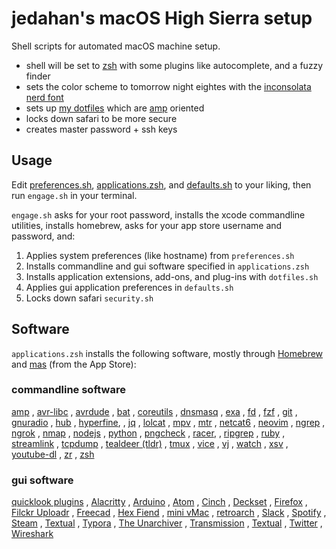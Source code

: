 # jedahan's macOS High Sierra setup

Shell scripts for automated macOS machine setup.

- shell will be set to [zsh](zsh.org) with some plugins like autocomplete, and a fuzzy finder
- sets the color scheme to tomorrow night eightes with the [inconsolata nerd font](http://levien.com/type/myfonts/inconsolata.html)
- sets up [my dotfiles](https://github.com/jedahan/dotfiles) which are [amp](amp.rs) oriented
- locks down safari to be more secure
- creates master password + ssh keys

## Usage

Edit [preferences.sh](/preferences.sh), [applications.zsh](/applications.zsh), and [defaults.sh](/defaults.sh) to your liking, then run `engage.sh` in your terminal.

`engage.sh` asks for your root password, installs the xcode commandline utilities, installs homebrew, asks for your app store username and password, and:

  1. Applies system preferences (like hostname) from `preferences.sh`
  2. Installs commandline and gui software specified in `applications.zsh`
  3. Installs application extensions, add-ons, and plug-ins with `dotfiles.sh`
  4. Applies gui application preferences in `defaults.sh`
  5. Locks down safari `security.sh`

## Software

`applications.zsh` installs the following software, mostly through [Homebrew](http://brew.sh) and [mas](https://github.com/mas-cli/mas) (from the App Store):

### commandline software

[amp](amp.rs)
, [avr-libc](www.nongnu.org/avr-libc)
, [avrdude](www.nongnu.org/avrdude)
, [bat](github.com/sharkdp/bat)
, [coreutils](www.gnu.org/software/coreutils)
, [dnsmasq](thekelleys.org.uk/dnsmasq/doc.html)
, [exa](the.exa.website/)
, [fd](github.com/sharkdp/fd)
, [fzf](github.com/junegunn/fzf)
, [git](git-scm.com)
, [gnuradio](gnuradio.org)
, [hub](hub.github.com)
, [hyperfine](github.com/sharkdp/hyperfine),
, [jq](stedolan.github.io/jq)
, [lolcat](github.com/ur0/lolcat)
, [mpv](mpv.io)
, [mtr](www.bitwizard.nl/mtr)
, [netcat6](deepspace6.net/projects/netcat6.html)
, [neovim](neovim.io)
, [ngrep](ngrep.sourceforge.net)
, [ngrok](ngrok.com)
, [nmap](nmap.org)
, [nodejs](nodejs.org)
, [python](python.org)
, [pngcheck](www.libpng.org/pub/png/apps/pngcheck.html)
, [racer](github.com/racer-rust/racer),
, [ripgrep](blog.burntsushi.net/ripgrep)
, [ruby](ruby-lang.org)
, [streamlink](streamlink.github.io)
, [tcpdump](tcpdump.org)
, [tealdeer (tldr)](github.com/dbrgn/tealdeer)
, [tmux](tmux.github.io)
, [vice](vice-emu.sourceforge.net)
, [vj](github.com/busyloop/vj)
, [watch](procps.sourceforge.net)
, [xsv](github.com/BurntSushi/xsv)
, [youtube-dl](rg3.github.io/youtube-dl)
, [zr](github.com/jedahan/zr)
, [zsh](zsh.org)

### gui software

[quicklook plugins](github.com/sindresorhus/quick-look-plugins)
, [Alacritty](github.com/jwilm/alacritty/#alacritty)
, [Arduino](arduino.cc)
, [Atom](atom.io)
, [Cinch](irradiatedsoftware.com/cinch/)
, [Deckset](google.com/?g=deckset)
, [Firefox](mozilla.org)
, [Filckr Uploadr](www.flickr.com/tools)
, [Freecad](freecadweb.org)
, [Hex Fiend](ridiculousfish.com/hexfiend)
, [mini vMac](www.gryphel.com/c/minivmac)
, [retroarch](www.retroarch.com)
, [Slack](slack.com)
, [Spotify](spotify.com)
, [Steam](steampowered.com)
, [Textual](codeux.com/textual)
, [Typora](typora.io)
, [The Unarchiver](theunarchiver.com)
, [Transmission](transmissionbt.com)
, [Textual](codeux.com/textual)
, [Twitter](twitter.com)
, [Wireshark](wireshark.org)

